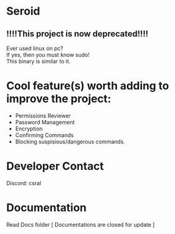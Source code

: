# Seroid

## !!!!This project is now deprecated!!!!

Ever used linux on pc?  
If yes, then you must know sudo!  
This binary is similar to it. 

# Cool feature(s) worth adding to improve the project:

* Permissions Reviewer
* Password Management
* Encryption 
* Confirming Commands
* Blocking suspisious/dangerous commands.

# Developer Contact

Discord: csral

# Documentation

Read Docs folder [ Documentations are closed for update ]
